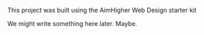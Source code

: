 This project was built using the AimHigher Web Design starter kit

We might write something here later. Maybe.